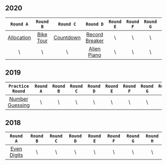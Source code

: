 ## 2020
| ```Round A``` | ```Round B``` | ```Round C``` | ```Round D``` | ```Round E``` | ```Round F``` |  ```Round G``` | ```Round H``` |
| :-----: | :-----: | :-----: | :-----: | :-----: | :-----: | :------: | :-----: |
| [Allocation](./2020/Round-A/allocation.cpp) | [Bike Tour](./2020/Round-B/bike-tour.cpp) | [Countdown](./2020/Round-C/countdown.cpp) | [Record Breaker](./2020/Round-D/record-breaker.cpp) | \\ | \\ | \\ | \\ |
| \\ | \\ | \\ | [Alien Piano](./2020/Round-D/alien-piano.cpp) | \\ | \\ | \\ | \\ |

## 2019
| ```Practice Round``` | ```Round A``` | ```Round B``` | ```Round C``` | ```Round D``` | ```Round E``` | ```Round F``` |  ```Round G``` | ```Round H``` |
| :-----: | :-----: | :-----: | :-----: | :-----: | :-----: | :-----: | :------: | :-----: |
| [Number Guessing](./2019/Practice-Round/number-guessing.cpp) | \\ | \\ | \\ | \\ | \\ | \\ | \\ |

## 2018
| ```Round A``` | ```Round B``` | ```Round C``` | ```Round D``` | ```Round E``` | ```Round F``` |  ```Round G``` | ```Round H``` |
| :-----: | :-----: | :-----: | :-----: | :-----: | :-----: | :------: | :-----: |
| [Even Digits](./2018/Round-A/even-digits.cpp) | \\ | \\ | \\ | \\ | \\ | \\ | \\ |
